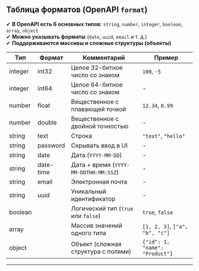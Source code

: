 ## **Таблица форматов (OpenAPI `format`)**
✔ **В OpenAPI есть 6 основных типов**: `string`, `number`, `integer`, `boolean`, `array`, `object`  
✔ **Можно указывать форматы** (`date`, `uuid`, `email` и т. д.)  
✔ **Поддерживаются массивы и сложные структуры (объекты)**  

|**Тип** | **Формат** | **Комментарий** | **Пример** |
|-----------|--------|-------------|--------|
| integer | int32 | Целое 32-битное число со знаком | `100`, `-5`  |
| integer | int64 | Целое 64-битное число со знаком |  - |
| number | float | Вещественное с плавающей точкой | `12.34`, `0.99` |
| number | double | Вещественное с двойной точностью |  - |
| string | text | Строка | `"text"`, `"hello"` |
| string | password | Скрывать ввод в UI | - |
| string | date | Дата (`YYYY-MM-DD`) |  - |
| string | date-time | Дата + время (`YYYY-MM-DDTHH:MM:SSZ`) | - |
| string | email | Электронная почта | - |
| string | uuid | Уникальный идентификатор | - |
| boolean | | Логический тип (`true` или `false`) | `true`, `false` |
| array | | Массив значений одного типа | `[1, 2, 3]`, `["a", "b", "c"]` |
| object | | Объект (сложная структура с полями) | `{"id": 1, "name": "Product"}` |

---




